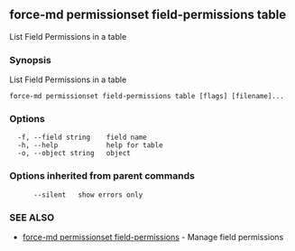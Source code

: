 ## force-md permissionset field-permissions table

List Field Permissions in a table

### Synopsis

List Field Permissions in a table

```
force-md permissionset field-permissions table [flags] [filename]...
```

### Options

```
  -f, --field string    field name
  -h, --help            help for table
  -o, --object string   object
```

### Options inherited from parent commands

```
      --silent   show errors only
```

### SEE ALSO

* [force-md permissionset field-permissions](force-md_permissionset_field-permissions.md)	 - Manage field permissions

